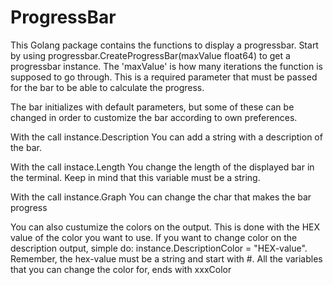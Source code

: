 # ProgressBar

This Golang package contains the functions to display a progressbar.
Start by using progressbar.CreateProgressBar(maxValue float64) to get a progressbar instance.
The 'maxValue' is how many iterations the function is supposed to go through.
This is a required parameter that must be passed for the bar to be able to calculate the progress.

The bar initializes with default parameters, but some of these can be changed in order to
customize the bar according to own preferences.

With the call		instance.Description	 You can add a string with a description of the bar.

With the call		instace.Length			 You change the length of the displayed bar in the terminal.
            												 Keep in mind that this variable must be a string.

With the call		instance.Graph			 You can change the char that makes the bar progress

You can also custumize the colors on the output. This is done with the HEX value of the color you want to use.
If you want to change color on the description output, simple do: instance.DescriptionColor = "HEX-value".
Remember, the hex-value must be a string and start with #. All the variables that you can change the color for, ends with xxxColor
